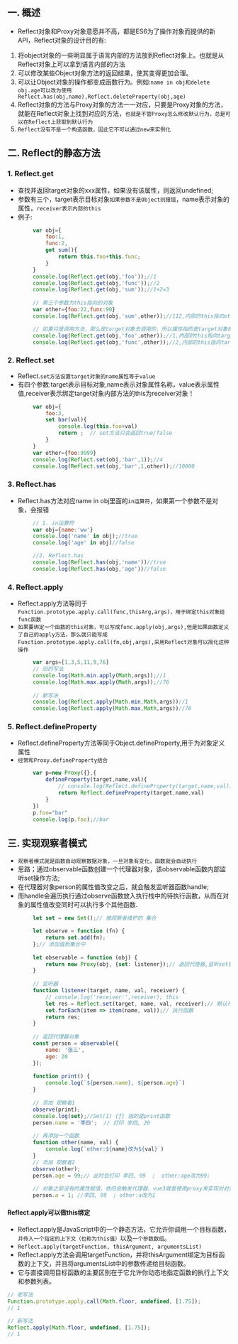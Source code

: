 
## 一. 概述
* Reflect对象和Proxy对象意愿并不高，都是ES6为了操作对象而提供的新API，Reflect对象的设计目的有:
1. 将object对象的一些明显属于语言内部的方法放到Reflect对象上。也就是从Reflect对象上可以拿到语言内部的方法
2. 可以修改某些Object对象方法的返回结果，使其变得更加合理。
3. 可以让Object对象的操作都变成函数行为。例如:`name in obj和delete obj.age可以改为使用Reflect.has(obj,name),Reflect.deleteProperty(obj,age)`
4. Reflect对象的方法与Proxy对象的方法一一对应，只要是Proxy对象的方法，就能在Reflect对象上找到对应的方法，`也就是不管Proxy怎么修改默认行为，总是可以在Reflect上获取到默认行为`
5. `Reflect没有不是一个构造函数，因此它不可以通过new来实例化`

## 二. Reflect的静态方法

### 1. Reflect.get
* 查找并返回target对象的xxx属性，如果没有该属性，则返回undefined;
* 参数有三个，target表示目标对象`如果参数不是Object则报错`，name表示对象的属性，`receiver表示内部的this`
* 例子:
```javascript
		var obj={
			foo:1,
			func:2,
			get sum(){
				return this.foo+this.func;
			}
		}
		console.log(Reflect.get(obj,'foo'));//1
		console.log(Reflect.get(obj,'func'));//2
		console.log(Reflect.get(obj,'sum'));//1+2=3
		
		// 第三个参数为this指向的对象
		var other={foo:22,func:90}
		console.log(Reflect.get(obj,'sum',other));//112,内部的this指向other对象

		// 如果只是调用方法，那么是target对象去调用的，所以属性指的是target对象的属性
		console.log(Reflect.get(obj,'foo',other));//1,内部的this指向target对象
		console.log(Reflect.get(obj,'func',other));//2,内部的this指向target对象
```

### 2. Reflect.set
* Reflect.`set方法设置target对象的name属性等于value`
* 有四个参数:target表示目标对象,name表示对象属性名称，value表示属性值,receiver表示绑定target对象内部方法的this为receiver对象！
```javascript
		var obj={
			foo:3,
			set bar(val){
				console.log(this.foo+val)
				return ;  // set方法只会返回true/false
			}
		}
		var other={foo:9999}
		console.log(Reflect.set(obj,'bar',1));//4
		console.log(Reflect.set(obj,'bar',1,other));//10000
```

### 3. Reflect.has
* Reflect.has方法对应name in obj里面的`in运算符`，如果第一个参数不是对象，会报错
```javascript
		// 1. in运算符
		var obj={name:'ww'}
		console.log('name' in obj);//true
		console.log('age' in obj)//false

		//2. Reflect.has
		console.log(Reflect.has(obj,'name'))//true
		console.log(Reflect.has(obj,'age'))//false
```

### 4. Reflect.apply
* Reflect.apply方法等同于`Function.prototype.apply.call(func,thisArg,args)，用于绑定this对象给func函数`
* `如果要绑定一个函数的this对象，可以写成func.apply(obj,args),但是如果函数定义了自己的apply方法，那么就只能写成Function.prototype.apply.call(fn,obj,args),采用Reflect对象可以简化这种操作`
```javascript
		var args=[1,3,5,11,9,76]
		// 旧的写法
		console.log(Math.min.apply(Math,args));//1
		console.log(Math.max.apply(Math,args));//76
		
		// 新写法
		console.log(Reflect.apply(Math.min,Math,args))//1
		console.log(Reflect.apply(Math.max,Math,args))//76
```

### 5. Reflect.defineProperty
* Reflect.defineProperty方法等同于Object.defineProperty,用于为对象定义属性
* `经常和Proxy.defineProperty结合`
```javascript
		var p=new Proxy({},{
			defineProperty(target,name,val){
				// console.log(Reflect.defineProperty(target,name,val));//true
				return Reflect.defineProperty(target,name,val)
			}
		})
		p.foo="bar"
		console.log(p.foo);//bar
```

## 三. 实现观察者模式
* `观察者模式就是函数自动观察数据对象，一旦对象有变化，函数就会自动执行`
* 思路；通过observable函数创建一个代理器对象，该observable函数内部监听set操作方法;
* 在代理器对象person的属性值改变之后，就会触发监听器函数handle;
* 而handle会遍历执行通过observe函数放入执行栈中的待执行函数，从而在对象的属性值改变同时可以执行多个其他函数.
```javascript
		let set = new Set();// 被观察者维护的 集合

        let observe = function (fn) {
            return set.add(fn);
        };// 添加值到集合中
        
        let observable = function (obj) {
            return new Proxy(obj, {set: listener});// 返回代理器,监听set操作
        }
        
        // 监听器
        function listener(target, name, val, receiver) {
            // console.log('receiver:',receiver); this
            let res = Reflect.set(target, name, val, receiver);// 默认行为时的结果
            set.forEach(item => item(name, val));// 执行函数
            return res;
        }
        
        // 返回代理器对象
        const person = observable({
            name: '张三',
            age: 20
        });
        
        function print() {
            console.log(`${person.name}, ${person.age}`)
        }
        
        // 添加 观察者1
        observe(print);
        console.log(set);//Set(1) {ƒ} 指的是print函数
        person.name = '李四';  // 打印 李四, 20
        
        // 再添加一个函数
        function other(name, val) {
            console.log(`other:${name}改为${val}`)
        }
        // 添加 观察者2
        observe(other);
        person.age = 99;// 此时会打印 李四, 99  ;  other:age改为99;
        
        // 对象之前没有的属性赋值，依旧会触发代理器，vue3就是使用proxy来实现对对象属性的监听
        person.a = 1; //李四, 99  ; other:a改为1
```

#### Reflect.apply可以做this绑定
* Reflect.apply是JavaScript中的一个静态方法，它允许你调用一个目标函数，`并传入一个指定的上下文（也称为this值）`以及`一个参数数组`。
* `Reflect.apply(targetFunction, thisArgument, argumentsList)`
* Reflect.apply方法会调用targetFunction，并将thisArgument绑定为目标函数的上下文，并且将argumentsList中的参数传递给目标函数。
* 它与直接调用目标函数的主要区别在于它允许你动态地指定函数的执行上下文和参数列表。
```javascript
// 老写法
Function.prototype.apply.call(Math.floor, undefined, [1.75]);
// 1

// 新写法
Reflect.apply(Math.floor, undefined, [1.75]);
// 1
```


